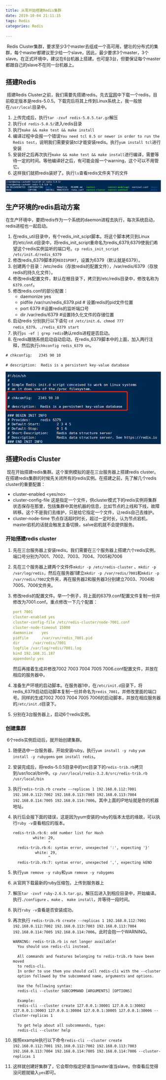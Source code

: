 ```yaml
---
title: 从零开始搭建Redis集群
date: 2019-10-04 21:11:15
tags: Redis
categories: Redis

---
```


​		Redis Cluster集群，要求至少3个master去组成一个高可用，健壮的分布式的集群，每个master都建议至少给一个slave，因此，最少要求3个master，3个slave。在正式环境中，建议在6台机器上搭建。也可是3台，但要保证每个master都跟自己的slave不在同一台机器上。

## 搭建Redis

​		搭建Redis Cluster之前，我们需要先搭建redis。先去[官网](https://redis.io/)中下载一个redis，目前稳定版本是redis-5.0.5。下载完后将其上传到Linux系统上，我一般放在`/usr/local`目录中。

1. 上传完成后，执行`tar -zxvf redis-5.0.5.tar.gz`解压
2. 执行`cd redis-5.0.5/`进入redis目录
3. 执行`make && make test && make install`
4. 编译过程中会报一个错误`You need tcl 8.5 or newer in order to run the Redis test`，说明我们需要安装tcl才能安装redis。执行`yum install tcl`进行安装
5. 安装好之后再次执行`make && make test && make install`进行编译，需要等待一定的时间。等他编译好之后，有可能会报一个warning，这个可以不用管它。
6. 这样我们就把redis装好了。执行`ls`查看redis文件夹下的文件

![redis](从零开始搭建Redis集群/redis.png)

## 生产环境的redis启动方案

​		在生产环境中，要把redis作为一个系统的daemon进程去执行，每次系统启动，redis进程也一起启动。

1. 在redis_util目录中，有个redis_init_scipt脚本。将这个脚本拷贝到Linux的/etc/init.d目录中，将redis_init_script重命名为redis_6379,6379使我们希望这个redis实例监听的端口号。`cp redis_init_script /etc/init.d/redis_6379`
2. 修改redis_6379脚本的`REDISPORT`，设置为6379（默认就是6379）。
3. 创建两个目录：/etc/redis（存放redis的配置文件），/var/redis/6379（存放redis的持久化文件）。
4. 修改redis配置文件，默认在根目录下，拷贝到/etc/redis目录中，修改名称为`6379.conf`。
5. 修改redis.conf的部分配置：
   - daemonize yes
   - pidfile /var/run/redis_6379.pid      # 设置redis的pid文件位置
   - port 6379        #设置redis的监听端口号
   - dir /var/redis/6379        #设置持久化文件的存储位置
6. 启动redis 分别执行以下语句 `cd /etc/init.d`、`chmod 777 redis_6379`、`./redis_6379 start`
7. 执行`ps -ef | grep redis`确认redis进程是否启动。
8. 在redis跟随系统启动自动启动。在redis_6379脚本中的上面，加入两行注释，然后执行`chkconfig redis_6379 on`。

```
# chkconfig:   2345 90 10

# description:  Redis is a persistent key-value database
```

 ![开启启动](从零开始搭建Redis集群/开启启动.png)

## 搭建Redis Cluster

​		现在开始搭建redis集群。这个案例模拟的是在三台服务器上搭建redis cluster。在搭建redis集群的时候先关闭所有的redis实例。在搭建之前，先了解几个redis cluster的重要配置：

- cluster-enabled <yes/no>
- cluster-config-file <filename>         这是指定一个文件，供cluster模式下的redis实例将集群状态保存在那里，包括集群中其他机器的信息，比如节点的上线和下线，故障转移。这个不是我们去维护，只是给它指定一个文件，让redis自己去维护。
- cluster-node-time <milliseconds>        节点存活超时时长，超过一定时长，认为节点宕机，master宕机的话就会触发主备切换，salve宕机就不会提供服务。

### 开始搭建redis cluster

1. 先在三台服务器上安装redis。我们需要在三个服务器上搭建六个redis实例，端口号分别为7001、7002、7003、7004、7005和7006

2. 先在三个服务器上建两个文件件`mkdir -p /etc/redis-cluster` 、`mkdir -p /var/log/redis`，然后在服务器1建立`mkdir -p /var/redis/7001`和`mkdir -p /var/redis/7002`文件夹，再在服务器2和服务器3分别建立7003、7004和7005、7006文件夹。 

3. 修改redis的配置文件。举一个例子，将上面的6379.conf配置文件复制一份并修改为7001.conf。重点修改一下几个配置：

   ```yml
   port 7001
   cluster-enabled yes
   cluster-config-file /etc/redis-cluster/node-7001.conf
   cluster-node-timeout 15000
   daemonize	yes							
   pidfile		/var/run/redis_7001.pid 						
   dir 		/var/redis/7001		
   logfile /var/log/redis/7001.log
   bind 192.168.31.187		
   appendonly yes
   ```

   然后再接着生成并修改7002 7003 7004 7005 7006.conf配置文件，并放在相应的服务器中。

4. 准备生产环境的启动脚本。在服务器1中，在`/etc/init.d`目录下，将redis_6379启动启动脚本复制一份并命名为`redis_7001`，并修改里面的端口号。同样的生成7002 7003 7004 7005 7006的启动脚本，并放在相应服务器的`/etc/init.d`目录下。

5. 分别在3台服务器上，启动6个redis实例。

### 创建集群

​		6个redis实例启动后，就开始创建集群。

1. 随便选中一台服务器，开始安装ruby。执行`yum install -y ruby` `yum install -y rubygems` `gem install redis`。

2. 安装完成后，将redis-5.0.5目录中的src目录下的`redis-trib.rb`拷贝到/usr/local/bin中。`cp /usr/local/redis-3.2.8/src/redis-trib.rb /usr/local/bin`

3. 执行`redis-trib.rb create --replicas 1 192.168.0.112:7001 192.168.0.112:7002 192.168.0.113:7003 192.168.0.113:7004 192.168.0.114:7005 192.168.0.114:7006`。其中上面的IP地址就是你的机器地址。

4. 执行后会报下面的错误，这是因为yum安装的ruby的版本太低的缘故，可以执行`ruby -v`查看相应的版本。 

   ```
   redis-trib.rb:6: odd number list for Hash
            white: 29,
                   ^
     redis-trib.rb:6: syntax error, unexpected ':', expecting '}'
             white: 29,
                   ^
     redis-trib.rb:7: syntax error, unexpected ',', expecting kEND
   ```

5. 执行`yum remove -y ruby`和`yum remove -y rubygems`

6. 从官网下载最新的ruby压缩包，上传到服务器上

7. 解压`tar -zxvf ruby-2.6.5.tar.gz`，解压后进入到相应目录中，开始编译。执行`./configure` 、`make` 、 `make install`，并等待一段时间。

8. 执行`ruby -v`查看是否安装成功。

9. 再次执行 `redis-trib.rb create --replicas 1 192.168.0.112:7001 192.168.0.112:7002 192.168.0.113:7003 192.168.0.113:7004 192.168.0.114:7005 192.168.0.114:7006`。此时会抱一个WARNING。

   ```
   WARNING: redis-trib.rb is not longer available!
     You should use redis-cli instead.
     
     All commands and features belonging to redis-trib.rb have been moved
     to redis-cli.
     In order to use them you should call redis-cli with the --cluster
     option followed by the subcommand name, arguments and options.
     
     Use the following syntax:
     redis-cli --cluster SUBCOMMAND [ARGUMENTS] [OPTIONS]
     
     Example:
     redis-cli --cluster create 127.0.0.1:30001 127.0.0.1:30002 127.0.0.1:30003 127.0.0.1:30004 127.0.0.1:30005 127.0.0.1:30006 --cluster-replicas 1
     
     To get help about all subcommands, type:
     redis-cli --cluster help
   ```

10. 按照example执行以下命令`redis-cli --cluster create 192.168.0.112:7001 192.168.0.112:7002 192.168.0.113:7003 192.168.0.113:7004 192.168.0.114:7005 192.168.0.114:7006 --cluster-replicas 1`

11. 这样就创建好集群了，它会帮你指定好谁当master谁当slave。你查看后觉得没问题就输入`yes`即可。

